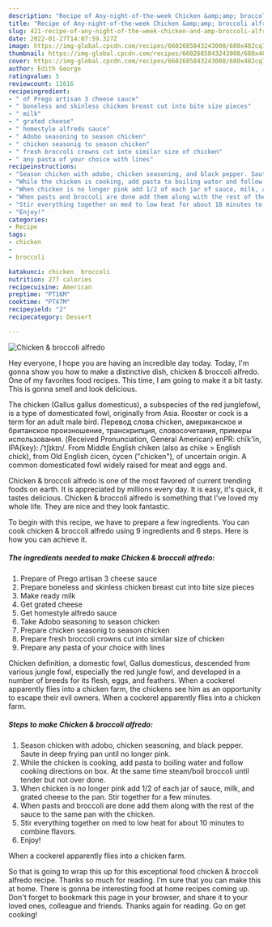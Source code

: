 ```yaml
---
description: "Recipe of Any-night-of-the-week Chicken &amp;amp; broccoli alfredo"
title: "Recipe of Any-night-of-the-week Chicken &amp;amp; broccoli alfredo"
slug: 421-recipe-of-any-night-of-the-week-chicken-and-amp-broccoli-alfredo
date: 2022-01-27T14:07:59.327Z
image: https://img-global.cpcdn.com/recipes/6602685843243008/680x482cq70/chicken-broccoli-alfredo-recipe-main-photo.jpg
thumbnail: https://img-global.cpcdn.com/recipes/6602685843243008/680x482cq70/chicken-broccoli-alfredo-recipe-main-photo.jpg
cover: https://img-global.cpcdn.com/recipes/6602685843243008/680x482cq70/chicken-broccoli-alfredo-recipe-main-photo.jpg
author: Edith George
ratingvalue: 5
reviewcount: 11616
recipeingredient:
- " of Prego artisan 3 cheese sauce"
- " boneless and skinless chicken breast cut into bite size pieces"
- " milk"
- " grated cheese"
- " homestyle alfredo sauce"
- " Adobo seasoning to season chicken"
- " chicken seasonig to season chicken"
- " fresh broccoli crowns cut into similar size of chicken"
- " any pasta of your choice with lines"
recipeinstructions:
- "Season chicken with adobo, chicken seasoning, and black pepper. Saute in deep frying pan until no longer pink."
- "While the chicken is cooking, add pasta to boiling water and follow cooking directions on box. At the same time steam/boil broccoli until tender but not over done."
- "When chicken is no longer pink add 1/2 of each jar of sauce, milk, and grated cheese to the pan. Stir together for a few minutes."
- "When pasts and broccoli are done add them along with the rest of the sauce to the same pan with the chicken."
- "Stir everything together on med to low heat for about 10 minutes to combine flavors."
- "Enjoy!"
categories:
- Recipe
tags:
- chicken
- 
- broccoli

katakunci: chicken  broccoli 
nutrition: 277 calories
recipecuisine: American
preptime: "PT16M"
cooktime: "PT47M"
recipeyield: "2"
recipecategory: Dessert

---
```



![Chicken &amp; broccoli alfredo](https://img-global.cpcdn.com/recipes/6602685843243008/680x482cq70/chicken-broccoli-alfredo-recipe-main-photo.jpg)

Hey everyone, I hope you are having an incredible day today. Today, I'm gonna show you how to make a distinctive dish, chicken &amp; broccoli alfredo. One of my favorites food recipes. This time, I am going to make it a bit tasty. This is gonna smell and look delicious.

The chicken (Gallus gallus domesticus), a subspecies of the red junglefowl, is a type of domesticated fowl, originally from Asia. Rooster or cock is a term for an adult male bird. Перевод слова chicken, американское и британское произношение, транскрипция, словосочетания, примеры использования. (Received Pronunciation, General American) enPR: chĭk&#39;ĭn, IPA(key): /ˈtʃɪkɪn/. From Middle English chiken (also as chike &gt; English chick), from Old English ċicen, ċycen (&#34;chicken&#34;), of uncertain origin. A common domesticated fowl widely raised for meat and eggs and.

Chicken &amp; broccoli alfredo is one of the most favored of current trending foods on earth. It is appreciated by millions every day. It is easy, it's quick, it tastes delicious. Chicken &amp; broccoli alfredo is something that I've loved my whole life. They are nice and they look fantastic.


To begin with this recipe, we have to prepare a few ingredients. You can cook chicken &amp; broccoli alfredo using 9 ingredients and 6 steps. Here is how you can achieve it.

<!--inarticleads1-->

##### The ingredients needed to make Chicken &amp; broccoli alfredo:

1. Prepare  of Prego artisan 3 cheese sauce
1. Prepare  boneless and skinless chicken breast cut into bite size pieces
1. Make ready  milk
1. Get  grated cheese
1. Get  homestyle alfredo sauce
1. Take  Adobo seasoning to season chicken
1. Prepare  chicken seasonig to season chicken
1. Prepare  fresh broccoli crowns cut into similar size of chicken
1. Prepare  any pasta of your choice with lines


Chicken definition, a domestic fowl, Gallus domesticus, descended from various jungle fowl, especially the red jungle fowl, and developed in a number of breeds for its flesh, eggs, and feathers. When a cockerel apparently flies into a chicken farm, the chickens see him as an opportunity to escape their evil owners. When a cockerel apparently flies into a chicken farm. 

<!--inarticleads2-->

##### Steps to make Chicken &amp; broccoli alfredo:

1. Season chicken with adobo, chicken seasoning, and black pepper. Saute in deep frying pan until no longer pink.
1. While the chicken is cooking, add pasta to boiling water and follow cooking directions on box. At the same time steam/boil broccoli until tender but not over done.
1. When chicken is no longer pink add 1/2 of each jar of sauce, milk, and grated cheese to the pan. Stir together for a few minutes.
1. When pasts and broccoli are done add them along with the rest of the sauce to the same pan with the chicken.
1. Stir everything together on med to low heat for about 10 minutes to combine flavors.
1. Enjoy!


When a cockerel apparently flies into a chicken farm. 

So that is going to wrap this up for this exceptional food chicken &amp; broccoli alfredo recipe. Thanks so much for reading. I'm sure that you can make this at home. There is gonna be interesting food at home recipes coming up. Don't forget to bookmark this page in your browser, and share it to your loved ones, colleague and friends. Thanks again for reading. Go on get cooking!
